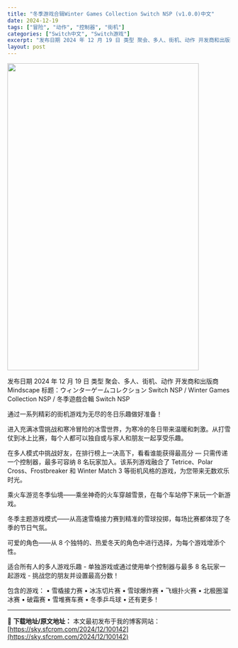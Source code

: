 ```yaml
---
title: "冬季游戏合辑Winter Games Collection Switch NSP (v1.0.0)中文"
date: 2024-12-19
tags: ["冒险", "动作", "控制器", "街机"]
categories: ["Switch中文", "Switch游戏"]
excerpt: "发布日期 2024 年 12 月 19 日 类型 聚会、多人、街机、动作 开发商和出版商 Mindscape 标题：ウィンターゲームコレクション Switch NSP / Winter Games Collection NSP / 冬季遊戲合輯 Switch NSP 通过一系列精彩的街机游戏为无尽的&hellip;"
layout: post
---
```


<img class="aligncenter size-full wp-image-100143" src="https://sky.sfcrom.com/wp-content/uploads/2024/12/2024121902063470.webp" alt="" width="432" height="692" />

发布日期 2024 年 12 月 19 日
类型 聚会、多人、街机、动作
开发商和出版商 Mindscape
标题：ウィンターゲームコレクション Switch NSP / Winter Games Collection NSP / 冬季遊戲合輯 Switch NSP

通过一系列精彩的街机游戏为无尽的冬日乐趣做好准备！

进入充满冰雪挑战和寒冷冒险的冰雪世界，为寒冷的冬日带来温暖和刺激。从打雪仗到冰上比赛，每个人都可以独自或与家人和朋友一起享受乐趣。

在多人模式中挑战好友，在排行榜上一决高下，看看谁能获得最高分 — 只需传递一个控制器，最多可容纳 8 名玩家加入。该系列游戏融合了 Tetrice、Polar Cross、Frostbreaker 和 Winter Match 3 等街机风格的游戏，为您带来无数欢乐时光。

乘火车游览冬季仙境——乘坐神奇的火车穿越雪景，在每个车站停下来玩一个新游戏。

冬季主题游戏模式——从高速雪橇接力赛到精准的雪球投掷，每场比赛都体现了冬季的节日气氛。

可爱的角色——从 8 个独特的、热爱冬天的角色中进行选择，为每个游戏增添个性。

适合所有人的多人游戏乐趣 - 单独游戏或通过使用单个控制器与最多 8 名玩家一起游戏 - 挑战您的朋友并设置最高分数！

包含的游戏：
• 雪橇接力赛
• 冰冻切片赛
• 雪球爆炸赛
• 飞蛾扑火赛
• 北极圈溜冰赛
• 破霜赛
• 雪堆赛车赛
• 冬季乒乓球
• 还有更多！

---
📖 **下载地址/原文地址：** 本文最初发布于我的博客网站：[https://sky.sfcrom.com/2024/12/100142](https://sky.sfcrom.com/2024/12/100142)
